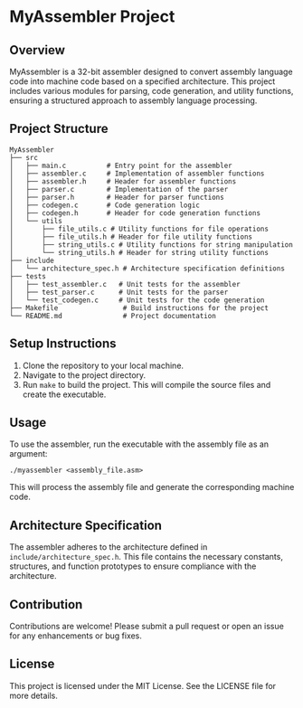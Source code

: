 # MyAssembler Project

## Overview
MyAssembler is a 32-bit assembler designed to convert assembly language code into machine code based on a specified architecture. This project includes various modules for parsing, code generation, and utility functions, ensuring a structured approach to assembly language processing.

## Project Structure
```
MyAssembler
├── src
│   ├── main.c          # Entry point for the assembler
│   ├── assembler.c     # Implementation of assembler functions
│   ├── assembler.h     # Header for assembler functions
│   ├── parser.c        # Implementation of the parser
│   ├── parser.h        # Header for parser functions
│   ├── codegen.c       # Code generation logic
│   ├── codegen.h       # Header for code generation functions
│   └── utils
│       ├── file_utils.c # Utility functions for file operations
│       ├── file_utils.h # Header for file utility functions
│       ├── string_utils.c # Utility functions for string manipulation
│       └── string_utils.h # Header for string utility functions
├── include
│   └── architecture_spec.h # Architecture specification definitions
├── tests
│   ├── test_assembler.c   # Unit tests for the assembler
│   ├── test_parser.c      # Unit tests for the parser
│   └── test_codegen.c     # Unit tests for the code generation
├── Makefile                # Build instructions for the project
└── README.md               # Project documentation
```

## Setup Instructions
1. Clone the repository to your local machine.
2. Navigate to the project directory.
3. Run `make` to build the project. This will compile the source files and create the executable.

## Usage
To use the assembler, run the executable with the assembly file as an argument:
```
./myassembler <assembly_file.asm>
```
This will process the assembly file and generate the corresponding machine code.

## Architecture Specification
The assembler adheres to the architecture defined in `include/architecture_spec.h`. This file contains the necessary constants, structures, and function prototypes to ensure compliance with the architecture.

## Contribution
Contributions are welcome! Please submit a pull request or open an issue for any enhancements or bug fixes.

## License
This project is licensed under the MIT License. See the LICENSE file for more details.